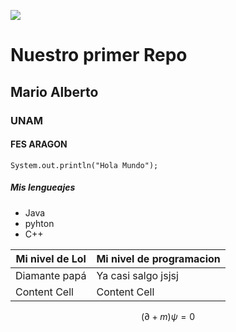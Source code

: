 ![](https://i.kym-cdn.com/entries/icons/original/000/031/994/Screen_Shot_2019-12-02_at_11.23.01_AM.png)


# Nuestro primer Repo
## Mario Alberto
### UNAM
#### FES ARAGON

```
System.out.println("Hola Mundo");
```
##### Mis lengueajes 

- Java
- pyhton
- C++

Mi nivel de Lol  | Mi nivel de programacion
------------- | -------------
Diamante papá  | Ya casi salgo jsjsj
Content Cell  | Content Cell


$$ (∂ + m) ψ = 0 $$
